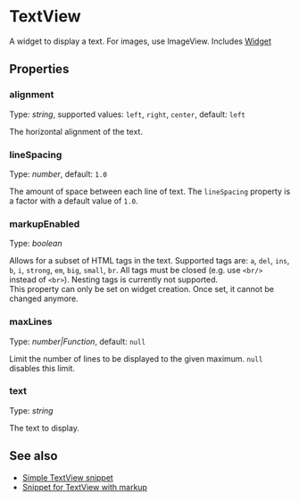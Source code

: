 # TextView

A widget to display a text. For images, use ImageView.
Includes [Widget](Widget.md)

## Properties

### alignment

Type: *string*, supported values: `left`, `right`, `center`, default: `left`

The horizontal alignment of the text.

### lineSpacing

Type: *number*, default: `1.0`

The amount of space between each line of text. The `lineSpacing` property is a factor with a default value of `1.0`.

### markupEnabled

Type: *boolean*

Allows for a subset of HTML tags in the text. Supported tags are: `a`, `del`, `ins`, `b`, `i`, `strong`, `em`, `big`, `small`, `br`. All tags must be closed (e.g. use `<br/>` instead of `<br>`). Nesting tags is currently not supported.<br/>This property can only be set on widget creation. Once set, it cannot be changed anymore.

### maxLines

Type: *number|Function*, default: `null`

Limit the number of lines to be displayed to the given maximum. `null` disables this limit.

### text

Type: *string*

The text to display.


## See also

- [Simple TextView snippet](https://github.com/eclipsesource/tabris-js/blob/master/snippets/textview/textview.js)
- [Snippet for TextView with markup](https://github.com/eclipsesource/tabris-js/blob/master/snippets/textview-markup/textview-markup.js)
